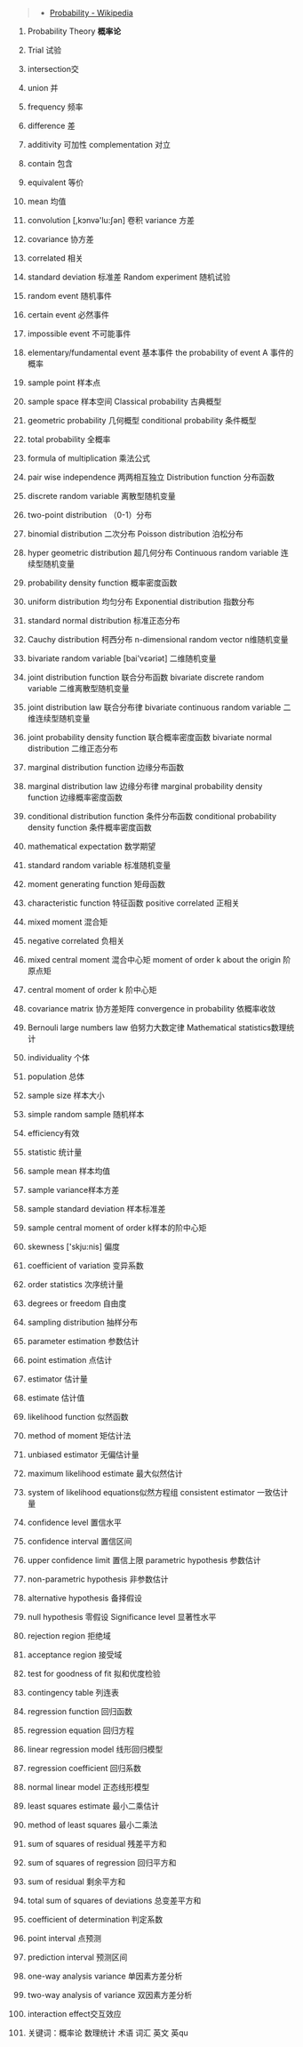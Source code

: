 > - [Probability - Wikipedia](https://en.wikipedia.org/wiki/Probability)

1. Probability Theory **概率论**



1. Trial 试验
2. intersection交
3. union 并
4. frequency 频率
5. difference 差
6. additivity 可加性
   complementation 对立
7. contain 包含
8. equivalent 等价
9. mean 均值
10. convolution [,kɔnvə'lu:ʃən] 卷积
    variance 方差
11. covariance 协方差
12. correlated 相关
13. standard deviation 标准差
    Random experiment 随机试验
14. random event 随机事件
15. certain event 必然事件
16. impossible event 不可能事件
17. elementary/fundamental event 基本事件
    the probability of event A 事件的概率
18. sample point 样本点
19. sample space 样本空间
    Classical probability 古典概型
20. geometric probability 几何概型
    conditional probability 条件概型
21. total probability 全概率
22. formula of multiplication 乘法公式
23. pair wise independence 两两相互独立
    Distribution function 分布函数
24. discrete random variable 离散型随机变量
25. two-point distribution （0-1）分布
26. binomial distribution 二次分布
    Poisson distribution 泊松分布
27. hyper geometric distribution 超几何分布
    Continuous random variable 连续型随机变量
28. probability density function 概率密度函数
29. uniform distribution 均匀分布
    Exponential distribution 指数分布
30. standard normal distribution 标准正态分布
31. Cauchy distribution 柯西分布
    n-dimensional random vector n维随机变量
32. bivariate random variable [bai'vεəriət] 二维随机变量
33. joint distribution function 联合分布函数
    bivariate discrete random variable 二维离散型随机变量
34. joint distribution law 联合分布律
    bivariate continuous random variable 二维连续型随机变量
35. joint probability density function 联合概率密度函数
    bivariate normal distribution 二维正态分布
36. marginal distribution function 边缘分布函数
37. marginal distribution law 边缘分布律
    marginal probability density function 边缘概率密度函数
38. conditional distribution function 条件分布函数
    conditional probability density function 条件概率密度函数
39. mathematical expectation 数学期望
40. standard random variable 标准随机变量
41. moment generating function 矩母函数
42. characteristic function 特征函数
    positive correlated 正相关
43. mixed moment 混合矩
44. negative correlated 负相关
45. mixed central moment 混合中心矩
    moment of order k about the origin 阶原点矩
46. central moment of order k 阶中心矩
47. covariance matrix 协方差矩阵
    convergence in probability 依概率收敛
48. Bernouli large numbers law 伯努力大数定律
    Mathematical statistics数理统计
49. individuality 个体
50. population 总体
51. sample size 样本大小
52. simple random sample 随机样本
53. efficiency有效
54. statistic 统计量
55. sample mean 样本均值
56. sample variance样本方差
57. sample standard deviation 样本标准差
58. sample central moment of order k样本的阶中心矩
59. skewness ['skju:nis] 偏度
60. coefficient of variation 变异系数
61. order statistics 次序统计量
62. degrees or freedom 自由度
63. sampling distribution 抽样分布
64. parameter estimation 参数估计
65. point estimation 点估计
66. estimator 估计量
67. estimate 估计值
68. likelihood function 似然函数
69. method of moment 矩估计法
70. unbiased estimator 无偏估计量
71. maximum likelihood estimate 最大似然估计
72. system of likelihood equations似然方程组
    consistent estimator 一致估计量
73. confidence level 置信水平
74. confidence interval 置信区间
75. upper confidence limit 置信上限
    parametric hypothesis 参数估计
76. non-parametric hypothesis 非参数估计
77. alternative hypothesis 备择假设
78. null hypothesis 零假设
    Significance level 显著性水平
79. rejection region 拒绝域
80. acceptance region 接受域
81. test for goodness of fit 拟和优度检验
82. contingency table 列连表
83. regression function 回归函数
84. regression equation 回归方程
85. linear regression model 线形回归模型
86. regression coefficient 回归系数
87. normal linear model 正态线形模型
88. least squares estimate 最小二乘估计
89. method of least squares 最小二乘法
90. sum of squares of residual 残差平方和
91. sum of squares of regression 回归平方和
92. sum of residual 剩余平方和
93. total sum of squares of deviations 总变差平方和
94. coefficient of determination 判定系数
95. point interval 点预测
96. prediction interval 预测区间
97. one-way analysis variance 单因素方差分析
98. two-way analysis of variance 双因素方差分析
99. interaction effect交互效应
100. 关键词：概率论 数理统计 术语 词汇 英文 英qu